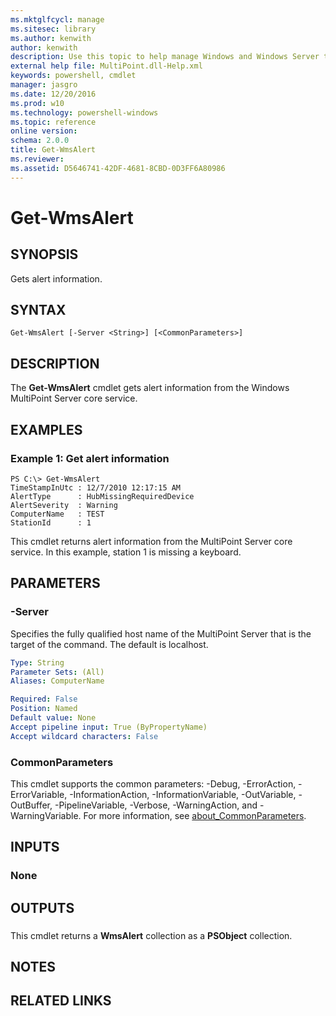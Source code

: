 ```yaml
---
ms.mktglfcycl: manage
ms.sitesec: library
ms.author: kenwith
author: kenwith
description: Use this topic to help manage Windows and Windows Server technologies with Windows PowerShell.
external help file: MultiPoint.dll-Help.xml
keywords: powershell, cmdlet
manager: jasgro
ms.date: 12/20/2016
ms.prod: w10
ms.technology: powershell-windows
ms.topic: reference
online version: 
schema: 2.0.0
title: Get-WmsAlert
ms.reviewer:
ms.assetid: D5646741-42DF-4681-8CBD-0D3FF6A80986
---
```


# Get-WmsAlert

## SYNOPSIS
Gets alert information.

## SYNTAX

```
Get-WmsAlert [-Server <String>] [<CommonParameters>]
```

## DESCRIPTION
The **Get-WmsAlert** cmdlet gets alert information from the Windows MultiPoint Server core service.

## EXAMPLES

### Example 1: Get alert information
```
PS C:\> Get-WmsAlert
TimeStampInUtc : 12/7/2010 12:17:15 AM
AlertType      : HubMissingRequiredDevice
AlertSeverity  : Warning
ComputerName   : TEST
StationId      : 1
```

This cmdlet returns alert information from the MultiPoint Server core service.
In this example, station 1 is missing a keyboard.

## PARAMETERS

### -Server
Specifies the fully qualified host name of the MultiPoint Server that is the target of the command.
The default is localhost.

```yaml
Type: String
Parameter Sets: (All)
Aliases: ComputerName

Required: False
Position: Named
Default value: None
Accept pipeline input: True (ByPropertyName)
Accept wildcard characters: False
```

### CommonParameters
This cmdlet supports the common parameters: -Debug, -ErrorAction, -ErrorVariable, -InformationAction, -InformationVariable, -OutVariable, -OutBuffer, -PipelineVariable, -Verbose, -WarningAction, and -WarningVariable. For more information, see [about_CommonParameters](http://go.microsoft.com/fwlink/?LinkID=113216).

## INPUTS

### None

## OUTPUTS

###  
This cmdlet returns a **WmsAlert** collection as a **PSObject** collection.

## NOTES

## RELATED LINKS

